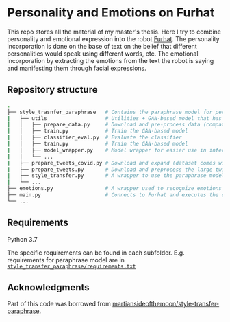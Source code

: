 # Personality and Emotions on Furhat
This repo stores all the material of my master's thesis. Here I try to combine personality and emotional expression into the robot [Furhat](https://furhatrobotics.com/). The personality incorporation is done on the base of text on the belief that different personalities would speak using different words, etc. The emotional incorporation by extracting the emotions from the text the robot is saying and manifesting them through facial expressions.
## Repository structure
```bash
.
├── style_trasnfer_paraphrase   # Contains the paraphrase model for personality style transfer
|   ├── utils                   # Utilities + GAN-based model that has both personality classifier and generator
|   │   ├── prepare_data.py     # Download and pre-process data (compatible with all models)
|   │   ├── train.py            # Train the GAN-based model
|   │   ├── classifier_eval.py  # Evaluate the classifier
|   │   ├── train.py            # Train the GAN-based model
|   │   ├── model_wrapper.py    # Model wrapper for easier use in inference mode
|   │   └── ...
|   ├── prepare_tweets_covid.py # Download and expand (dataset comes with only IDs) the twitter covid dataset
|   ├── prepare_tweets.py       # Download and preprocess the large twitter dataset
|   ├── style_transfer.py       # A wrapper to use the paraphrase model
|   └── ...
├── emotions.py                 # A wrapper used to recognize emotions from text and express them on furhat
├── main.py                     # Connects to Furhat and executes the experiment
└── ...
```
## Requirements
Python 3.7

The specific requirements can be found in each subfolder. E.g. requirements for paraphrase model are in [`style_transfer_paraphrase/requirements.txt`](style_transfer_paraphrase/requirements.txt)


## Acknowledgments
Part of this code was borrowed from [martiansideofthemoon/style-transfer-paraphrase](https://github.com/martiansideofthemoon/style-transfer-paraphrase).
